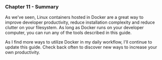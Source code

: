 ### Chapter 11 - Summary

As we've seen, Linux containers hosted in Docker are a great way to improve developer productivity, reduce installation complexity and reduce clutter on your filesystem. As long as Docker runs on your developer computer, you can run any of the tools described in this guide.

As I find more ways to utilize Docker in my daily workflow, I'll continue to update this guide. Check back often to discover new ways to increase your own productivity.
